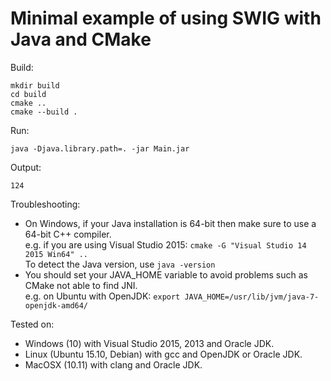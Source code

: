 # Minimal example of using SWIG with Java and CMake #

Build:

`mkdir build`  
`cd build`  
`cmake ..`  
`cmake --build .`

Run:

`java -Djava.library.path=. -jar Main.jar`

Output:

`124`

Troubleshooting:
* On Windows, if your Java installation is 64-bit then make sure to use a 64-bit C++ compiler.  
  e.g. if you are using Visual Studio 2015: `cmake -G "Visual Studio 14 2015 Win64" ..`  
  To detect the Java version, use `java -version`
* You should set your JAVA_HOME variable to avoid problems such as CMake not able to find JNI.  
  e.g. on Ubuntu with OpenJDK: `export JAVA_HOME=/usr/lib/jvm/java-7-openjdk-amd64/`

Tested on:
* Windows (10) with Visual Studio 2015, 2013 and Oracle JDK.
* Linux (Ubuntu 15.10, Debian) with gcc and OpenJDK or Oracle JDK.
* MacOSX (10.11) with clang and Oracle JDK.
